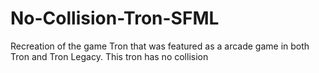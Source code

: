 # No-Collision-Tron-SFML
Recreation of the game Tron that was featured as a arcade game in both Tron and Tron Legacy. This tron has no collision
